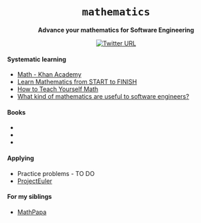 <div align="center">
  <h1><code>mathematics</code></h1>
  
  <strong>Advance your mathematics for Software Engineering</strong>
  
  [![Twitter URL](https://img.shields.io/twitter/url/https/twitter.com/unobatbayar.svg?style=social&label=%40unobatbayar)](https://twitter.com/unobatbayar)
</div>

#### Systematic learning
- [Math - Khan Academy](https://www.khanacademy.org/math)
- [Learn Mathematics from START to FINISH](https://openlibrary.org/collections/learn-math-from-start-to-finish)
- [How to Teach Yourself Math](https://www.scotthyoung.com/blog/2018/12/11/teach-yourself-math/)
- [What kind of mathematics are useful to software engineers?](https://www.quora.com/What-kind-of-mathematics-are-useful-to-software-engineers)

#### Books
-
-
-

#### Applying

- Practice problems - TO DO
- [ProjectEuler](projecteuler.com)

#### For my siblings
- [MathPapa](https://www.mathpapa.com/practice/training/) 
